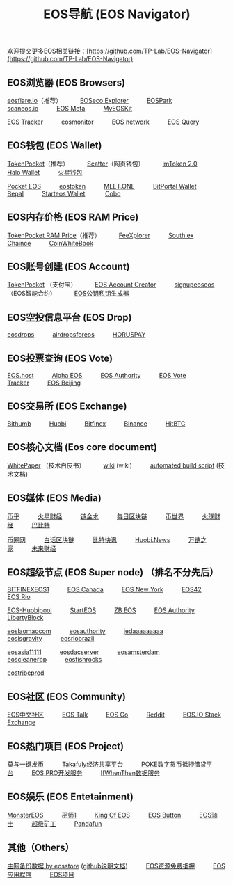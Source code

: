 ﻿---
title:  "EOS导航 (EOS Navigator)"
---


欢迎提交更多EOS相关链接：[https://github.com/TP-Lab/EOS-Navigator](https://github.com/TP-Lab/EOS-Navigator)


## EOS浏览器 (EOS Browsers)

[eosflare.io](https://eosflare.io/)（推荐）&emsp;&emsp;&emsp;[EOSeco Explorer](https://eoseco.com/)&emsp;&emsp;&emsp;[EOSPark](https://eospark.com/)&emsp;&emsp;&emsp;[scaneos.io](https://scaneos.io/)&emsp;&emsp;&emsp;[EOS Meta](https://eosmeta.io/)&emsp;&emsp;&emsp;[MyEOSKit](https://www.myeoskit.com/?#/tx)

[EOS Tracker](https://eostracker.io/)&emsp;&emsp;&emsp;[eosmonitor](https://eosmonitor.io/)&emsp;&emsp;&emsp;[EOS network](http://eosnetworkmonitor.io/)&emsp;&emsp;&emsp;[EOS Query](https://eosquery.com/)


## EOS钱包 (EOS Wallet)

[TokenPocket](https://www.mytokenpocket.vip/)（推荐）&emsp;&emsp;&emsp;[Scatter](https://get-scatter.com/)（网页钱包）&emsp;&emsp;&emsp;[imToken 2.0](https://token.im/)&emsp;&emsp;&emsp;[Halo Wallet](https://halowallet.io/#/)&emsp;&emsp;&emsp;[火星钱包](https://www.xeenho.com/)

[Pocket EOS](https://pocketeos.com/#/)&emsp;&emsp;&emsp;[eostoken](http://eostoken.im/)&emsp;&emsp;&emsp;[MEET.ONE](https://meet.one/)&emsp;&emsp;&emsp;[BitPortal Wallet](https://www.bitportal.io/#/)&emsp;&emsp;&emsp;[Bepal](https://bepal.pro/Download)&emsp;&emsp;&emsp;[Starteos Wallet](https://wallet.starteos.io/#/home)&emsp;&emsp;&emsp;
[Cobo](https://cobo.com/)


## EOS内存价格 (EOS RAM Price)

[TokenPocket RAM Price](https://dapp.mytokenpocket.vip/ram/index.html)（推荐）&emsp;&emsp;&emsp;[FeeXplorer](https://eos.feexplorer.io/)&emsp;&emsp;&emsp;[South ex](http://southex.com/)&emsp;&emsp;&emsp;[Chaince](https://chaince.com/eos/ram)&emsp;&emsp;&emsp;[CoinWhiteBook](http://ram.coinwhitebook.com/)


## EOS账号创建 (EOS Account)

[TokenPocket](https://account.mytokenpocket.vip/#/) （支付宝）&emsp;&emsp;&emsp;[EOS Account Creator](https://eos-account-creator.com/)&emsp;&emsp;&emsp;[signupeoseos](http://signupeoseos.com/) （EOS智能合约）&emsp;&emsp;&emsp;[EOS公钥私钥生成器](https://eos-key.mytokenpocket.vip/)


## EOS空投信息平台 (EOS Drop)

[eosdrops](https://eosdrops.io/)&emsp;&emsp;&emsp;[airdropsforeos](https://airdropsforeos.com/)&emsp;&emsp;&emsp;[HORUSPAY](http://airdropcalculator.horuspay.io/#/)


## EOS投票查询 (EOS Vote)

[EOS.host](https://eos.host/mainnet)&emsp;&emsp;&emsp;[Aloha EOS](https://www.alohaeos.com/vote)&emsp;&emsp;&emsp;[EOS Authority](https://eosauthority.com/voting)&emsp;&emsp;&emsp;[EOS Vote Tracker](https://votetracker.eosmedi.com/#/)&emsp;&emsp;&emsp;[EOS Beijing](https://www.eosbeijing.one/data/#/bpByEOS)


## EOS交易所 (EOS Exchange)

[Bithumb](https://www.bithumb.com/)&emsp;&emsp;&emsp;[Huobi](https://www.huobi.pro/ko-kr/eos_usdt/exchange/)&emsp;&emsp;&emsp;[Bitfinex](https://www.bitfinex.com/t/EOS:USD)&emsp;&emsp;&emsp;[Binance](https://www.binance.com/trade.html?symbol=EOS_BTC)&emsp;&emsp;&emsp;[HitBTC](https://hitbtc.com/exchange/EOS-to-USDT)


## EOS核心文档 (Eos core document)

[WhitePaper](https://github.com/EOSIO/Documentation/blob/master/TechnicalWhitePaper.md) （技术白皮书）&emsp;&emsp;&emsp;[wiki](https://github.com/EOSIO/eos/wiki) (wiki)&emsp;&emsp;&emsp;[automated build script](https://github.com/EOSIO/eos#automated-build-script) (技术文档)


## EOS媒体 (EOS Media)

[币乎](https://bihu.com/)&emsp;&emsp;&emsp;[火星财经](http://www.huoxing24.com/)&emsp;&emsp;&emsp;[链金术](http://www.lianjinshu.com/)&emsp;&emsp;&emsp;[每日区块链](http://www.dayqkl.com/)&emsp;&emsp;&emsp;[币世界](http://www.bishijie.com/kuaixun/)&emsp;&emsp;&emsp;[火球财经](https://www.ihuoqiu.com/)&emsp;&emsp;&emsp;[巴比特](http://www.8btc.com/)

[币圈网](http://www.biiquan.com/)&emsp;&emsp;&emsp;[白话区块链](http://www.hellobtc.com/)&emsp;&emsp;&emsp;[比特快讯](https://www.bitnews.vip/)&emsp;&emsp;&emsp;[Huobi.News](https://www.huobi.cn/)&emsp;&emsp;&emsp;[万链之家](https://www.wanlianzhijia.com/)&emsp;&emsp;&emsp;[未来财经](http://www.weilaicaijing.com/)


## EOS超级节点 (EOS Super node)  （排名不分先后）

[BITFINEXEOS1](	https://www.bitfinex.com)&emsp;&emsp;&emsp;[EOS Canada](https://www.eoscanada.com/)&emsp;&emsp;&emsp;[EOS New York](https://www.eosnewyork.io)&emsp;&emsp;&emsp;[EOS42](www.eos42.io)&emsp;&emsp;&emsp;[EOS Rio](https://eosrio.io/)

[EOS-Huobipool](https://www.eoshuobipool.com)&emsp;&emsp;&emsp;[StartEOS](https://www.starteos.io/)&emsp;&emsp;&emsp;[ZB EOS](http://www.zbeos.com/)&emsp;&emsp;&emsp;[EOS Authority](https://eosauthority.com/)&emsp;&emsp;&emsp;[LibertyBlock](http://libertyblock.io)

[eoslaomaocom](https://eoslaomao.com)&emsp;&emsp;&emsp;[eosauthority](https://eosauthority.com)&emsp;&emsp;&emsp;[jedaaaaaaaaa](http://www.eosjapan.org)&emsp;&emsp;&emsp;[eosisgravity](http://eosgravity.com)&emsp;&emsp;&emsp;[eosriobrazil](https://eosrio.io)

[eosasia11111](https://www.eosasia.one)&emsp;&emsp;&emsp;[eosdacserver](https://eosdac.io)&emsp;&emsp;&emsp;[eosamsterdam](	https://eosamsterdam.net)&emsp;&emsp;&emsp;[eoscleanerbp](https://eoscleaner.com)&emsp;&emsp;&emsp;[eosfishrocks](https://eos.fish)

[eostribeprod](https://eostribe.io)


## EOS社区 (EOS Community)

[EOS中文社区](https://eosfans.io)&emsp;&emsp;&emsp;[EOS Talk](https://eostalk.io/forums)&emsp;&emsp;&emsp;[EOS Go](https://forums.eosgo.io/)&emsp;&emsp;&emsp;[Reddit](https://www.reddit.com/r/eos/)&emsp;&emsp;&emsp;[EOS.IO Stack Exchange](https://eosio.stackexchange.com/)


## EOS热门项目 (EOS Project)

[莫与一键发币](https://coincreate.github.io/EOS_coincreate/coincreate.html)&emsp;&emsp;&emsp;[Takafuly经济共享平台](https://www.takafuly.net/)&emsp;&emsp;&emsp;[POKE数字货币抵押借贷平台](http://www.poke.sh/)&emsp;&emsp;&emsp;[EOS PRO开发服务](https://www.eospro.com/)&emsp;&emsp;&emsp;[IfWhenThen数据服务](http://ifwhenthen.com/)


## EOS娱乐 (EOS Entetainment)

[MonsterEOS](http://monstereos.io/)&emsp;&emsp;&emsp;[巫师1](https://game.wizards.one/#/)&emsp;&emsp;&emsp;[King Of EOS](https://kingofeos.com/)&emsp;&emsp;&emsp;[EOS Button](https://eosbutton.io/ebt-game)&emsp;&emsp;&emsp;[EOS骑士](http://eosknights.io/)&emsp;&emsp;&emsp;[超级矿工](http://eosminer.vip/)&emsp;&emsp;&emsp;[Pandafun](http://pandafun.io/)

## 其他（Others）

[主网备份数据 by eosstore](https://s3-ap-northeast-1.amazonaws.com/eosstorebp/index.html) ([github说明文档](https://github.com/eosstore/eosstore-backup))&emsp;&emsp;&emsp;[EOS资源免费抵押](https://res.mytokenpocket.vip/#/)&emsp;&emsp;&emsp;[EOS应用程序](https://eosapps.net/)&emsp;&emsp;&emsp;[EOS项目](https://eosprojects.org/)

